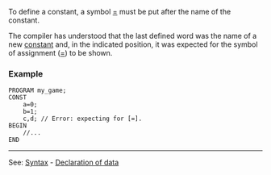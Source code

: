To define a constant, a symbol [=](equal.md) must be put after the name of the constant.

The compiler has understood that the last defined word was the name of a new [constant](declaration_of_constantsdot.md) and, in the indicated position, it was expected for the symbol of assignment ([=](equal.md)) to be shown.

### Example
```
PROGRAM my_game;
CONST
    a=0;
    b=1;
    c,d; // Error: expecting for [=].
BEGIN
    //...
END
```


---------------------------------------
See: [Syntax](syntax_of_a_programdot.md) - [Declaration of data](declaration_of_a_variabledot.md)

